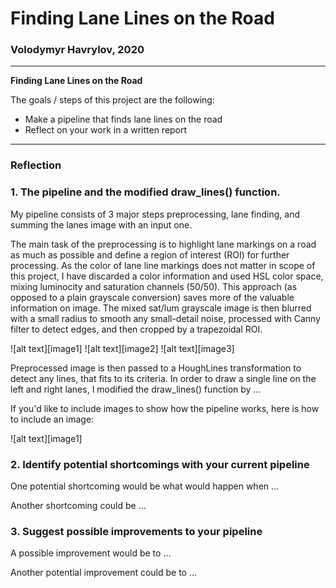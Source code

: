 # **Finding Lane Lines on the Road** 

### Volodymyr Havrylov, 2020

---

**Finding Lane Lines on the Road**

The goals / steps of this project are the following:
* Make a pipeline that finds lane lines on the road
* Reflect on your work in a written report


[//]: # (Image References)

[image01]: ./illustrations/luminosity.jpg "Luminosity channel"
[image02]: ./illustrations/saturation.jpg "Saturation channel"
[image03]: ./illustrations/gray.jpg "Grayscale sum of lum+sat"
[image04]: ./illustrations/truegray.jpg "Grayscale directly converted"
[image05]: ./illustrations/blurred.jpg "Blurred"
[image06]: ./illustrations/edges.jpg "Canny edges"
[image07]: ./illustrations/masked.jpg "Cropped to ROI"


---

### Reflection

### 1. The pipeline and the modified draw_lines() function.

My pipeline consists of 3 major steps preprocessing, lane finding, and summing the lanes
image with an input one.

The main task of the preprocessing is to highlight lane markings on a road as much as possible
and define a region of interest (ROI) for further processing. As the color of lane line markings
does not matter in scope of this project, I have discarded a color information and used HSL color
space, mixing luminocity and saturation channels (50/50). This approach (as opposed to a plain
grayscale conversion) saves more of the valuable information on image. The mixed sat/lum grayscale
image is then blurred with a small radius to smooth any small-detail noise, processed with Canny
filter to detect edges, and then cropped by a trapezoidal ROI.

![alt text][image1]
![alt text][image2]
![alt text][image3]

Preprocessed image is then passed to a HoughLines transformation to detect any lines, that fits
to its criteria. 
In order to draw a single line on the left and right lanes, I modified the draw_lines() function by ...

If you'd like to include images to show how the pipeline works, here is how to include an image: 

![alt text][image1]


### 2. Identify potential shortcomings with your current pipeline


One potential shortcoming would be what would happen when ... 

Another shortcoming could be ...


### 3. Suggest possible improvements to your pipeline

A possible improvement would be to ...

Another potential improvement could be to ...
